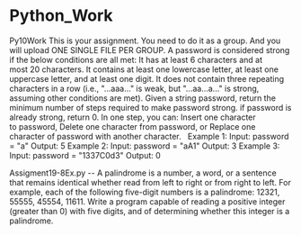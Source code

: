 # Python_Work
Py10Work
This is your assignment. You need to do it as a group. And you will upload ONE SINGLE FILE PER GROUP.
 A password is  considered strong if the below conditions are all met:
It has at least 6 characters and at most 20 characters.
It contains at least one lowercase letter, at least one uppercase letter, and at least one digit.
It does not contain three repeating characters in a row (i.e., "...aaa..." is weak, but "...aa...a..." is strong, assuming other conditions are met).
Given a string password, return the minimum number of steps required to make password strong. if password is already strong, return 0.
In one step, you can:
Insert one character to password,
Delete one character from password, or
Replace one character of password with another character.
 
Example 1:
Input: password = "a"
Output: 5
Example 2:
Input: password = "aA1"
Output: 3
Example 3:
Input: password = "1337C0d3"
Output: 0


Assigment19-8Ex.py --
A palindrome is a number, a word, or a sentence that remains identical whether read from left to right or from right to left. For example, each of the following five-digit numbers is a palindrome: 12321, 55555, 45554, 11611. Write a program capable of reading a positive integer (greater than 0) with five digits, and of determining whether this integer is a palindrome.



 

